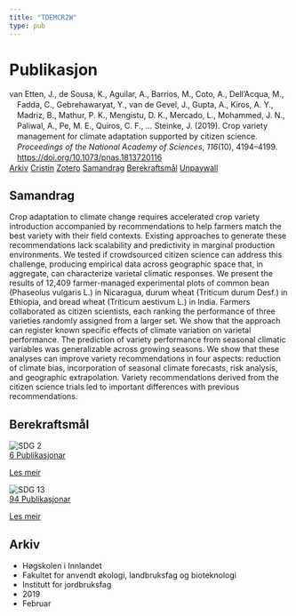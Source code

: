 ```yaml
---
title: "TDEMCR2W"
type: pub
---
```

<h1>Publikasjon</h1>
<article id="csl-bib-container-TDEMCR2W" class="csl-bib-container">
  <div class="csl-bib-body" style="line-height: 1.35; padding-left: 1em; text-indent:-1em;">
  <div class="csl-entry">van Etten, J., de Sousa, K., Aguilar, A., Barrios, M., Coto, A., Dell&#x2019;Acqua, M., Fadda, C., Gebrehawaryat, Y., van de Gevel, J., Gupta, A., Kiros, A. Y., Madriz, B., Mathur, P. K., Mengistu, D. K., Mercado, L., Mohammed, J. N., Paliwal, A., Pe, M. E., Quiros, C. F., &#x2026; Steinke, J. (2019). Crop variety management for climate adaptation supported by citizen science. <i>Proceedings of the National Academy of Sciences</i>, <i>116</i>(10), 4194&#x2013;4199. <a href="https://doi.org/10.1073/pnas.1813720116">https://doi.org/10.1073/pnas.1813720116</a></div>
</div>
  <div class="csl-bib-buttons">
    <a href="#taxonomy-article-TDEMCR2W" class="csl-bib-button">Arkiv</a>
    <a href="https://app.cristin.no/results/show.jsf?id=1678959" alt="Cristin URL" class="csl-bib-button">Cristin</a>
    <a href="http://zotero.org/groups/5402882/items/TDEMCR2W" alt="Zotero URL" class="csl-bib-button">Zotero</a>
    <a href="#abstract-article-TDEMCR2W" class="csl-bib-button">Samandrag</a>
    <a href="#sdg-article-TDEMCR2W" class="csl-bib-button">Berekraftsmål</a>
    <a href="https://www.pnas.org/content/pnas/116/10/4194.full.pdf" class="csl-bib-button">Unpaywall</a>
  </div>
  <div id="csl-bib-meta-container-TDEMCR2W"></div>
</article>
<div id="csl-bib-meta-TDEMCR2W" class="csl-bib-meta">
  <article id="abstract-article-TDEMCR2W" class="abstract-article">
    <h1>Samandrag</h1>
    Crop adaptation to climate change requires accelerated crop variety introduction accompanied by recommendations to help farmers match the best variety with their field contexts. Existing approaches to generate these recommendations lack scalability and predictivity in marginal production environments. We tested if crowdsourced citizen science can address this challenge, producing empirical data across geographic space that, in aggregate, can characterize varietal climatic responses. We present the results of 12,409 farmer-managed experimental plots of common bean (Phaseolus vulgaris L.) in Nicaragua, durum wheat (Triticum durum Desf.) in Ethiopia, and bread wheat (Triticum aestivum L.) in India. Farmers collaborated as citizen scientists, each ranking the performance of three varieties randomly assigned from a larger set. We show that the approach can register known specific effects of climate variation on varietal performance. The prediction of variety performance from seasonal climatic variables was generalizable across growing seasons. We show that these analyses can improve variety recommendations in four aspects: reduction of climate bias, incorporation of seasonal climate forecasts, risk analysis, and geographic extrapolation. Variety recommendations derived from the citizen science trials led to important differences with previous recommendations.
  </article>
  <article id="sdg-article-TDEMCR2W" class="sdg-article">
    <h1>Berekraftsmål</h1>
    <div class="sdg-container"><div id="sdg2" class="sdg"> <img src="{{< params subfolder >}}images/sdg/sdg02_no.png" class="image" alt="SDG 2"> <div class="sdg-overlay"> <a href="{{< params subfolder >}}no/archive/?sdg=2#archive" class="sdg-publication-count"><span>6</span> Publikasjonar</a> <p><a href="NA" class="sdg-read-more">Les meir</a></p> </div> </div> <div id="sdg13" class="sdg"> <img src="{{< params subfolder >}}images/sdg/sdg13_no.png" class="image" alt="SDG 13"> <div class="sdg-overlay"> <a href="{{< params subfolder >}}no/archive/?sdg=13#archive" class="sdg-publication-count"><span>94</span> Publikasjonar</a> <p><a href="NA" class="sdg-read-more">Les meir</a></p> </div> </div></div>
  </article>
  <article id="taxonomy-article-TDEMCR2W" class="taxonomy-article">
    <h1>Arkiv</h1>
    <ul>
      <li>Høgskolen i Innlandet</li>
      <li>Fakultet for anvendt økologi, landbruksfag og bioteknologi</li>
      <li>Institutt for jordbruksfag</li>
      <li>2019</li>
      <li>Februar</li>
    </ul>
  </article>
</div>
